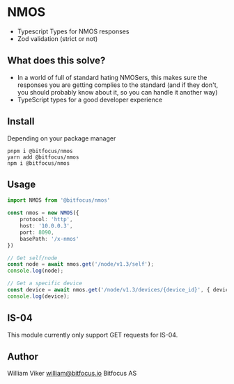# NMOS
* Typescript Types for NMOS responses
* Zod validation (strict or not)

## What does this solve?
* In a world of full of standard hating NMOSers, this makes sure the responses you are getting complies to the standard (and if they don't, you should probably know about it, so you can handle it another way)
* TypeScript types for a good developer experience

## Install
Depending on your package manager
```
pnpm i @bitfocus/nmos
yarn add @bitfocus/nmos
npm i @bitfocus/nmos
```
## Usage
```typescript
import NMOS from '@bitfocus/nmos'

const nmos = new NMOS({
    protocol: 'http',
    host: '10.0.0.3',
    port: 8090,
    basePath: '/x-nmos'
})

// Get self/node
const node = await nmos.get('/node/v1.3/self');
console.log(node);

// Get a specific device
const device = await nmos.get('/node/v1.3/devices/{device_id}', { device_id: "578aa0b3-992d-5ce0-9b4b-1d7b9713c4f2" });
console.log(device);
```

## IS-04
This module currently only support GET requests for IS-04.

## Author
William Viker <william@bitfocus.io>
Bitfocus AS
